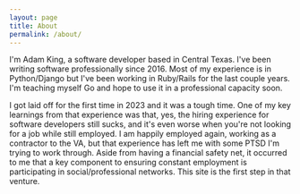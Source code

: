 ```yaml
---
layout: page
title: About
permalink: /about/
---
```


I'm Adam King, a software developer based in Central Texas.  I've been writing software professionally since 2016.  Most of my experience is in Python/Django but I've been working in Ruby/Rails for the last couple years.  I'm teaching myself Go and hope to use it in a professional capacity soon.

I got laid off for the first time in 2023 and it was a tough time.  One of my key learnings from that experience was that, yes, the hiring experience for software developers still sucks, and it's even worse when you're not looking for a job while still employed.  I am happily employed again, working as a contractor to the VA, but that experience has left me with some PTSD I'm trying to work through.  Aside from having a financial safety net, it occurred to me that a key component to ensuring constant employment is participating in social/professional networks.  This site is the first step in that venture.
